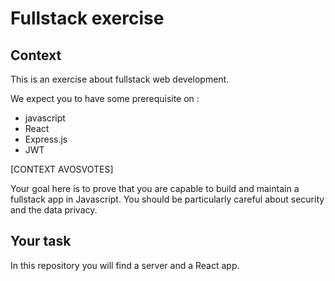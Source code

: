 # Fullstack exercise

## Context

This is an exercise about fullstack web development.

We expect you to have some prerequisite on :

- javascript
- React
- Express.js
- JWT

[CONTEXT AVOSVOTES]

Your goal here is to prove that you are capable to build and maintain a fullstack app in Javascript.
You should be particularly careful about security and the data privacy.

## Your task

In this repository you will find a server and a React app.
